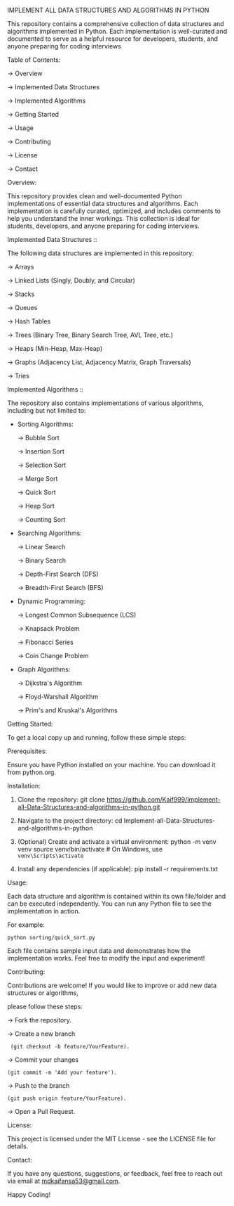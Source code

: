 IMPLEMENT ALL DATA STRUCTURES AND ALGORITHMS IN PYTHON

  This repository contains a comprehensive collection of data structures and algorithms implemented in Python. 
  Each implementation is well-curated and documented to serve as a helpful resource for developers, students, 
  and anyone preparing for coding interviews

Table of Contents:

  -> Overview
 
  -> Implemented Data Structures
 
  -> Implemented Algorithms
 
  -> Getting Started
 
  -> Usage
 
  -> Contributing
 
  -> License
 
  -> Contact



Overview:

  This repository provides clean and well-documented Python implementations of essential data structures and algorithms. 
  Each implementation is carefully curated, optimized, and includes comments to help you understand the inner workings. 
  This collection is ideal for students, developers, and anyone preparing for coding interviews.




Implemented Data Structures ::




The following data structures are implemented in this repository:

  -> Arrays
  
  -> Linked Lists (Singly, Doubly, and Circular)
  
  -> Stacks
  
  -> Queues
  
  -> Hash Tables
  
  -> Trees (Binary Tree, Binary Search Tree, AVL Tree, etc.)
  
  -> Heaps (Min-Heap, Max-Heap)
  
  -> Graphs (Adjacency List, Adjacency Matrix, Graph Traversals)
  
  -> Tries
  
  








Implemented Algorithms ::



 
The repository also contains implementations of various algorithms, including but not limited to:


 * Sorting Algorithms:


   -> Bubble Sort
   
   -> Insertion Sort

   -> Selection Sort
   
   -> Merge Sort
   
   -> Quick Sort

   -> Heap Sort
   
   -> Counting Sort



 * Searching Algorithms:



   -> Linear Search
  
   -> Binary Search
  
   -> Depth-First Search (DFS)
  
   -> Breadth-First Search (BFS)

  

 * Dynamic Programming:


 
   -> Longest Common Subsequence (LCS)

   -> Knapsack Problem
  
   -> Fibonacci Series
  
   -> Coin Change Problem



 * Graph Algorithms:


   -> Dijkstra's Algorithm
  
   -> Floyd-Warshall Algorithm
  
   -> Prim's and Kruskal's Algorithms




Getting Started:



  To get a local copy up and running, follow these simple steps:




Prerequisites:


  Ensure you have Python installed on your machine. You can download it from python.org.




Installation: 

 

   1. Clone the repository:
     git clone https://github.com/Kaif999/Implement-all-Data-Structures-and-algorithms-in-python.git



   2. Navigate to the project directory:
     cd Implement-all-Data-Structures-and-algorithms-in-python



   3. (Optional) Create and activate a virtual environment:
      python -m venv venv
      source venv/bin/activate  # On Windows, use `venv\Scripts\activate`



   4. Install any dependencies (if applicable):
      pip install -r requirements.txt



     
Usage:


   Each data structure and algorithm is contained within its own file/folder and can be executed independently. 
   You can run any Python file to see the implementation in action.


 
For example:


    python sorting/quick_sort.py


   Each file contains sample input data and demonstrates how the implementation works. 
   Feel free to modify the input and experiment!




Contributing:


   Contributions are welcome! If you would like to improve or add new data structures or algorithms, 




please follow these steps:


  -> Fork the repository.

  -> Create a new branch
  
     (git checkout -b feature/YourFeature).
  
  -> Commit your changes
  
    (git commit -m 'Add your feature').
  
 ->  Push to the branch
  
    (git push origin feature/YourFeature).
  
 ->  Open a Pull Request.



License:



  This project is licensed under the MIT License - see the LICENSE file for details.



Contact:



  If you have any questions, suggestions, or feedback, feel free to reach out via email at mdkaifansa53@gmail.com.



Happy Coding!
